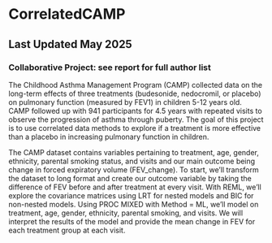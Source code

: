# CorrelatedCAMP
## Last Updated May 2025
### Collaborative Project: see report for full author list

The Childhood Asthma Management Program (CAMP) collected data on the long-term effects of three treatments (budesonide, nedocromil, or placebo) on pulmonary function (measured by FEV1) in children 5-12 years old. CAMP followed up with 941 participants for 4.5 years with repeated visits to observe the progression of asthma through puberty. The goal of this project is to use correlated data methods to explore if a treatment is more effective than a placebo in increasing pulmonary function in children. 

The CAMP dataset contains variables pertaining to treatment, age, gender, ethnicity, parental smoking status, and visits and our main outcome being change in forced expiratory volume (FEV_change). To start, we’ll transform the dataset to long format and create our outcome variable by taking the difference of FEV before and after treatment at every visit. With REML, we’ll explore the covariance matrices using LRT for nested models and BIC for non-nested models. Using PROC MIXED with Method = ML, we’ll model on treatment, age, gender, ethnicity, parental smoking, and visits. We will interpret the results of the model and provide the mean change in FEV for each treatment group at each visit. 

